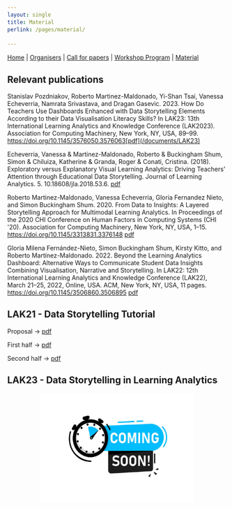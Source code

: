 ```yaml
---
layout: single
title: Material
perlink: /pages/material/

---
```


[Home]({{site.baseurl}}/index) | [Organisers]({{site.baseurl}}/pages/about) | [Call for papers]({{site.baseurl}}/pages/call) | [Workshop Program]({{site.baseurl}}/pages/program) | [Material]({{site.baseurl}}/pages/material)


## Relevant publications

Stanislav Pozdniakov, Roberto Martinez-Maldonado, Yi-Shan Tsai, Vanessa Echeverria, Namrata Srivastava, and Dragan Gasevic. 2023. How Do Teachers Use Dashboards Enhanced with Data Storytelling 
Elements According to their Data Visualisation Literacy Skills? In LAK23: 13th International Learning Analytics and Knowledge Conference (LAK2023). Association for Computing Machinery, New York, NY, 
USA, 89–99. https://doi.org/10.1145/3576050.3576063[pdf](/documents/LAK23)

Echeverria, Vanessa & Martinez-Maldonado, Roberto & Buckingham Shum, Simon & Chiluiza, Katherine & Granda, Roger & Conati, Cristina. (2018). Exploratory versus Explanatory Visual Learning Analytics: 
Driving Teachers' Attention through Educational Data Storytelling. Journal of Learning Analytics. 5. 10.18608/jla.2018.53.6. [pdf](/documents/JLA18)

Roberto Martinez-Maldonado, Vanessa Echeverria, Gloria Fernandez Nieto, and Simon Buckingham Shum. 2020. From Data to Insights: A Layered Storytelling Approach for Multimodal Learning Analytics. In 
Proceedings of the 2020 CHI Conference on Human Factors in Computing Systems (CHI '20). Association for Computing Machinery, New York, NY, USA, 1–15. https://doi.org/10.1145/3313831.3376148 
[pdf](/documents/CHI2020.pdf)

Gloria Milena Fernández-Nieto, Simon Buckingham Shum, Kirsty Kitto, and Roberto Martínez-Maldonado. 2022. Beyond the Learning Analytics Dashboard: Alternative Ways to Communicate Student Data Insights 
Combining Visualisation, Narrative and Storytelling. In LAK22: 12th International Learning Analytics and Knowledge Conference (LAK22), March 21–25, 2022, Online, USA. ACM, New York, NY, USA, 11 pages. 
https://doi.org/10.1145/3506860.3506895 [pdf](/documents/LAK22.pdf)

## LAK21 - Data Storytelling Tutorial

Proposal -> [pdf](/documents/Part1_DSLAK21_Workshop.pdf)

First half -> [pdf](/documents/Part2_DSLAK21_HandsOnActivity.pdf)

Second half -> [pdf](/documents/WorkshopProposal.pdf)


## LAK23 - Data Storytelling in Learning Analytics 

<figure>
        <p align="center"><img src="/images/soon.jpeg" width="350" height="250" alt="Data, visualisation, and Narrative"></p>
</figure>
